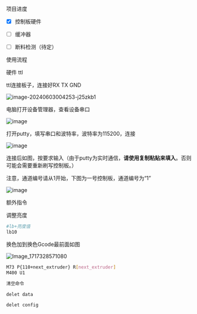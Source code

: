 项目进度

* [X] 控制板硬件
* [ ] 缓冲器
* [ ] 断料检测（待定）


使用流程

硬件 ttl

ttl连接板子，连接好RX TX GND

![image-20240603004253-j25zkb1](https://github.com/llleeeqi/AP-AMS/assets/112042909/ff8f2e8c-4210-4e8a-9022-2178ec68c53a)

电脑打开设备管理器，查看设备串口

![image](assets/image-20240603005430-ncycrr0.png)

打开putty，填写串口和波特率，波特率为115200，连接

![image](assets/image-20240603005559-g14nzbr.png)

连接后如图，按要求输入（由于putty为实时通信，**请使用复制粘贴来填入**。否则可能会需要重新刷写控制板。）

注意，通道编号请从1开始，下图为一号控制板，通道编号为“1”

![image](assets/image-20240603010136-sydwrtt.png)

额外指令

调整亮度

```bash
#lb+亮度值
lb10
```

换色加到换色Gcode最前面如图

![Image_1717328571080](assets/Image_1717328571080-20240602194257-utaumlb.jpg)

```bash
M73 P{110+next_extruder} R[next_extruder]
M400 U1
```

```bash
清空命令

delet data

delet config
```
